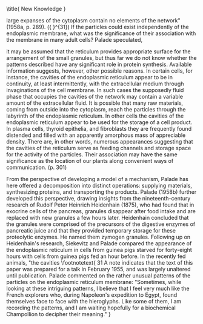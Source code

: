 \title{
New Knowledge
}

large expanses of the cytoplasm contain no elements of the network" (1958a, p. 289). \({ }^{31}\) If the particles could exist independently of the endoplasmic membrane, what was the significance of their association with the membrane in many adult cells? Palade speculated,

it may be assumed that the reticulum provides appropriate surface for the arrangement of the small granules, but thus far we do not know whether the patterns described have any significant role in protein synthesis. Available information suggests, however, other possible reasons. In certain cells, for instance, the cavities of the endoplasmic reticulum appear to be in continuity, at least intermittently, with the extracellular medium through invaginations of the cell membrane. In such cases the supposedly fluid phase that occupies the cavities of the network may contain a variable amount of the extracellular fluid. It is possible that many raw materials, coming from outside into the cytoplasm, reach the particles through the labyrinth of the endoplasmic reticulum. In other cells the cavities of the endoplasmic reticulum appear to be used for the storage of a cell product. In plasma cells, thyroid epithelia, and fibroblasts they are frequently found distended and filled with an apparently amorphous mass of appreciable density. There are, in other words, numerous appearances suggesting that the cavities of the reticulum serve as feeding channels and storage space for the activity of the particles. Their association may have the same significance as the location of our plants along convenient ways of communication. (p. 301)

From the perspective of developing a model of a mechanism, Palade has here offered a decomposition into distinct operations: supplying materials, synthesizing proteins, and transporting the products. Palade (1958b) further developed this perspective, drawing insights from the nineteenth-century research of Rudolf Peter Heinrich Heidenhain (1875), who had found that in exocrine cells of the pancreas, granules disappear after food intake and are replaced with new granules a few hours later. Heidenhain concluded that the granules were comprised of the precursors of the digestive enzymes of pancreatic juice and that they provided temporary storage for these proteolytic enzymes. He named them zymogen granules. Following up on Heidenhain's research, Siekevitz and Palade compared the appearance of the endoplasmic reticulum in cells from guinea pigs starved for forty-eight hours with cells from guinea pigs fed an hour before. In the recently fed animals, "the cavities
\footnotetext{
31 A note indicates that the text of this paper was prepared for a talk in February 1955, and was largely unaltered until publication. Palade commented on the rather unusual patterns of the particles on the endoplasmic reticulum membrane: "Sometimes, while looking at these intriguing patterns, I believe that I feel very much like the French explorers who, during Napoleon's expedition to Egypt, found themselves face to face with the hieroglyphs. Like some of them, I am recording the patterns, and I am waiting hopefully for a biochemical Champollion to decipher their meaning."
}
